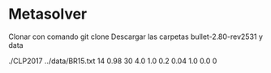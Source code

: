 # Metasolver


Clonar con comando 
git clone <url>
Descargar las carpetas bullet-2.80-rev2531 y data


./CLP2017 ../data/BR15.txt 14 0.98 30 4.0 1.0 0.2 0.04 1.0 0.0 0
